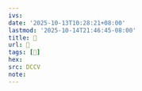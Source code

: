 ```yaml
---
ivs:
date: '2025-10-13T10:28:21+08:00'
lastmod: '2025-10-14T21:46:45-08:00'
title: 􅐺
url: 􅐺
tags: [𩬷]
hex: 
src: DCCV
note:
---
```

